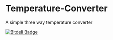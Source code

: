 Temperature-Converter
=====================

A simple three way temperature converter


[![Bitdeli Badge](https://d2weczhvl823v0.cloudfront.net/danieldutton/temperature-converter/trend.png)](https://bitdeli.com/free "Bitdeli Badge")

